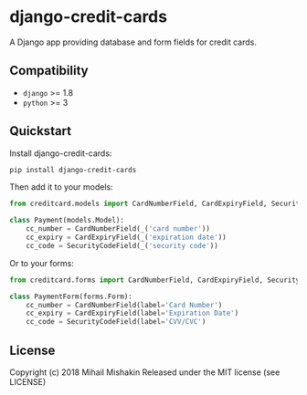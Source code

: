 # django-credit-cards
A Django app providing database and form fields for credit cards.

## Compatibility
* `django` >= 1.8
* `python` >= 3

## Quickstart
Install django-credit-cards:
```bash
pip install django-credit-cards
```

Then add it to your models:
```python
from creditcard.models import CardNumberField, CardExpiryField, SecurityCodeField

class Payment(models.Model):
    cc_number = CardNumberField(_('card number'))
    cc_expiry = CardExpiryField(_('expiration date'))
    cc_code = SecurityCodeField(_('security code'))
```

Or to your forms:
```python
from creditcard.forms import CardNumberField, CardExpiryField, SecurityCodeField

class PaymentForm(forms.Form):
    cc_number = CardNumberField(label='Card Number')
    cc_expiry = CardExpiryField(label='Expiration Date')
    cc_code = SecurityCodeField(label='CVV/CVC')
```

## License
Copyright (c) 2018 Mihail Mishakin Released under the MIT license (see LICENSE)
